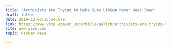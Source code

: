 ```yaml
---
title: "Archivists Are Trying to Make Sure LibGen Never Goes Down"
draft: false
date: 2019-12-03T13:54:57Z
link: https://www.vice.com/en_us/article/pa7jxb/archivists-are-trying-to-make-sure-a-pirate-bay-of-science-never-goes-down?utm_medium=RSS&utm_source=hune
site: www.vice.com
topic: Hacker News  

---
```


